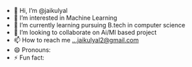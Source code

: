 - 👋 Hi, I’m @jaikulyal
- 👀 I’m interested in Machine Learning
- 🌱 I’m currently learning pursuing B.tech in computer science
- 💞️ I’m looking to collaborate on Ai/Ml based project 
- 📫 How to reach me ...jaikulyal2@gmail.com
- 😄 Pronouns: 
- ⚡ Fun fact: 

<!---
jaikulyal/jaikulyal is a ✨ special ✨ repository because its `README.md` (this file) appears on your GitHub profile.
You can click the Preview link to take a look at your changes.
--->
